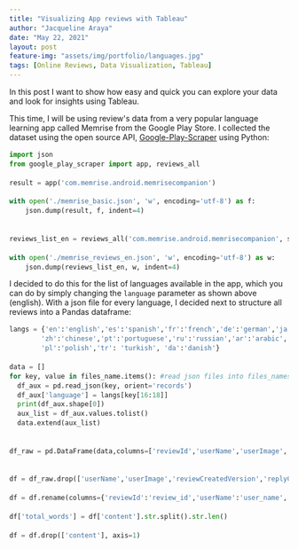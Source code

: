 ```yaml
---
title: "Visualizing App reviews with Tableau"
author: "Jacqueline Araya"
date: "May 22, 2021"
layout: post
feature-img: "assets/img/portfolio/languages.jpg"
tags: [Online Reviews, Data Visualization, Tableau]
---
```


In this post I want to show how easy and quick you can explore your data and look for insights using Tableau.

This time, I will be using review's data from a very popular language learning app called Memrise from the Google Play Store. I collected the dataset using the open source API, [Google-Play-Scraper](https://pypi.org/project/google-play-scraper/) using Python:


```python
import json
from google_play_scraper import app, reviews_all

result = app('com.memrise.android.memrisecompanion')

with open('./memrise_basic.json', 'w', encoding='utf-8') as f:
	json.dump(result, f, indent=4)


reviews_list_en = reviews_all('com.memrise.android.memrisecompanion', sleep_milliseconds=100, language='en')

with open('./memrise_reviews_en.json', 'w', encoding='utf-8') as w:
	json.dump(reviews_list_en, w, indent=4)
```

I decided to do this for the list of languages available in the app, which you can do by simply changing the `language` parameter as shown above (english). With a json file for every language, I decided next to structure all reviews into a Pandas dataframe:


```python
langs = {'en':'english','es':'spanish','fr':'french','de':'german','ja':'japanese','it':'italian','ko':'korean',\
		'zh':'chinese','pt':'portuguese','ru':'russian','ar':'arabic','nl':'dutch','sv':'swedish','no':'norwegian',\
		'pl':'polish','tr': 'turkish', 'da':'danish'}

data = []
for key, value in files_name.items(): #read json files into files_names dictionary
  df_aux = pd.read_json(key, orient='records')
  df_aux['language'] = langs[key[16:18]]
  print(df_aux.shape[0])
  aux_list = df_aux.values.tolist()
  data.extend(aux_list)
  

df_raw = pd.DataFrame(data,columns=['reviewId','userName','userImage','content','score','thumbsUpCount','reviewCreatedVersion','at','replyContent','repliedAt','language'])


df = df_raw.drop(['userName','userImage','reviewCreatedVersion','replyContent','repliedAt'], axis=1)

df = df.rename(columns={'reviewId':'review_id','userName':'user_name', 'thumbsUpCount':'thumbsup_count', 'at':'timestamp'})

df['total_words'] = df['content'].str.split().str.len()

df = df.drop(['content'], axis=1)
```

<div>
    <style scoped>
		dataframe tbody tr th:only-of-type {
		vertical-align: middle;
		}

		.dataframe tbody tr th {
		vertical-align: top;
		}

		.dataframe thead th {
		text-align: right;
        }
    </style>
    <table border="1" class="dataframe">
        <thead>
          <tr style="text-align: right;">
            <th></th>
            <th>review_id</th>
            <th>score</th>
            <th>thumbsup_count</th>
            <th>timestamp</th>
            <th>language</th>
            <th>total_words</th>
          </tr>
        </thead>
        <tbody>
          <tr>
            <th>0</th>
            <td>gp:AOqpTOHamIweFSBCS7OWLBfdyWjz3WgGmb0n8-MEeo5...</td>
            <td>2</td>
            <td>0</td>
            <td>2021-05-19 15:44:07</td>
            <td>english</td>
            <td>16.0</td>
          </tr>
          <tr>
            <th>1</th>
            <td>gp:AOqpTOGI8LwkPYOi1l8BX2GJAEx-FKWmnVb1NK2UrAE...</td>
            <td>5</td>
            <td>0</td>
            <td>2021-05-19 15:16:39</td>
            <td>english</td>
            <td>1.0</td>
          </tr>
          <tr>
            <th>2</th>
            <td>gp:AOqpTOHCthAjKSUTaGwEOycjfNY61otauSj_6kDwxhy...</td>
            <td>4</td>
            <td>0</td>
            <td>2021-05-19 14:49:37</td>
            <td>english</td>
            <td>12.0</td>
          </tr>
          <tr>
            <th>3</th>
            <td>gp:AOqpTOEibnCpS70HfqEt0wqObDehV1GrFzQeKw9Jbtp...</td>
            <td>5</td>
            <td>0</td>
            <td>2021-05-19 14:44:03</td>
            <td>english</td>
            <td>4.0</td>
          </tr>
          <tr>
            <th>4</th>
            <td>gp:AOqpTOFidYL61WOS0IsVF3tdBe2Of6Q28oEZfowTAJH...</td>
            <td>5</td>
            <td>0</td>
            <td>2021-05-19 14:28:16</td>
            <td>english</td>
            <td>15.0</td>
          </tr>
          <tr>
            <th>5</th>
            <td>gp:AOqpTOGuXG3mnaWJ4Uj96R5hpCsWz-YGSkZ1Dd9xgLf...</td>
            <td>4</td>
            <td>0</td>
            <td>2021-05-19 12:41:31</td>
            <td>english</td>
            <td>9.0</td>
          </tr>
          <tr>
            <th>6</th>
            <td>gp:AOqpTOEp_tmeJqpXiVjsSEeqc6IUNV8btLarVNESB04...</td>
            <td>5</td>
            <td>0</td>
            <td>2021-05-19 12:23:26</td>
            <td>english</td>
            <td>2.0</td>
          </tr>
          <tr>
            <th>7</th>
            <td>gp:AOqpTOGZB1cGF07pZ8A6Gzr_RARdP4-BwljmaTnEDXi...</td>
            <td>5</td>
            <td>0</td>
            <td>2021-05-19 12:16:25</td>
            <td>english</td>
            <td>2.0</td>
          </tr>
          <tr>
            <th>8</th>
            <td>gp:AOqpTOFjeVT0CnGViQUSEWLYkugC7Wyyh03CnIZxMqR...</td>
            <td>4</td>
            <td>0</td>
            <td>2021-05-19 11:06:25</td>
            <td>english</td>
            <td>3.0</td>
          </tr>
          <tr>
            <th>9</th>
            <td>gp:AOqpTOHkCP3JjEm3V7FQ_JQQ9fCbOVLCORMBloB2aHq...</td>
            <td>5</td>
            <td>0</td>
            <td>2021-05-19 09:19:35</td>
            <td>english</td>
            <td>38.0</td>
          </tr>
        </tbody>
    </table>
</div>




```python
df.to_csv('memrise_df_languages.csv', index=False)

```

After a couple of adjustments like dropping columns I won't use, renaming some of them, and creating a new column, I ended up with the following DataFrame:




<img src="/assets/img/portfolio/memrise_reviews/histogram_counts.png" width="550" height="400" style="display: block; margin: auto;" />




<img src="/assets/img/portfolio/memrise_reviews/hist_perlanguage.png" style="display: block; margin: auto;" />




<img src="/assets/img/portfolio/memrise_reviews/cumulative_count_language_all.jpg"  style="display: block; margin: auto;" />




<img src="/assets/img/portfolio/memrise_reviews/fraction_count_language_all.jpg"  style="display: block; margin: auto;" />



<img src="/assets/img/portfolio/memrise_reviews/fraction_count_language_english.jpg"  style="display: block; margin: auto;" />



<img src="/assets/img/portfolio/memrise_reviews/reviewcount_evolution_basic.jpg"  style="display: block; margin: auto;" />



<img src="/assets/img/portfolio/memrise_reviews/trends_byyear.jpg"  style="display: block; margin: auto;" />

